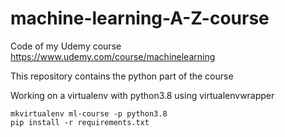 # machine-learning-A-Z-course

Code of my Udemy course https://www.udemy.com/course/machinelearning

This repository contains the python part of the course

Working on a virtualenv with python3.8 using virtualenvwrapper

    mkvirtualenv ml-course -p python3.8
    pip install -r requirements.txt
